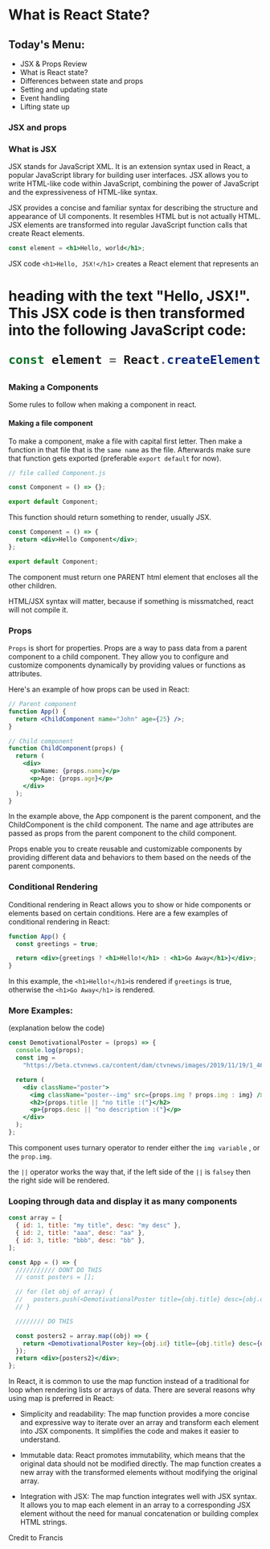 # What is React State?

## Today's Menu:

- JSX & Props Review
- What is React state?
- Differences between state and props
- Setting and updating state
- Event handling
- Lifting state up

### JSX and props

### What is JSX

JSX stands for JavaScript XML. It is an extension syntax used in React, a popular JavaScript library for building user interfaces. JSX allows you to write HTML-like code within JavaScript, combining the power of JavaScript and the expressiveness of HTML-like syntax.

JSX provides a concise and familiar syntax for describing the structure and appearance of UI components. It resembles HTML but is not actually HTML. JSX elements are transformed into regular JavaScript function calls that create React elements.

```jsx
const element = <h1>Hello, world</h1>;
```

JSX code `<h1>Hello, JSX!</h1>` creates a React element that represents an <h1> heading with the text "Hello, JSX!". This JSX code is then transformed into the following JavaScript code:

```jsx
const element = React.createElement("h1", null, "Hello, JSX!");
```

### Making a Components

Some rules to follow when making a component in react.

#### Making a file component

To make a component, make a file with capital first letter. Then make a function in that file that is the `same name` as the file. Afterwards make sure that function gets exported (preferable `export default` for now).

```jsx
// file called Component.js

const Component = () => {};

export default Component;
```

This function should return something to render, usually JSX.

```jsx
const Component = () => {
  return <div>Hello Component</div>;
};

export default Component;
```

The component must return one PARENT html element that encloses all the other children.

HTML/JSX syntax will matter, because if something is missmatched, react will not compile it.

### Props

`Props` is short for properties. Props are a way to pass data from a parent component to a child component. They allow you to configure and customize components dynamically by providing values or functions as attributes.

Here's an example of how props can be used in React:

```jsx
// Parent component
function App() {
  return <ChildComponent name="John" age={25} />;
}

// Child component
function ChildComponent(props) {
  return (
    <div>
      <p>Name: {props.name}</p>
      <p>Age: {props.age}</p>
    </div>
  );
}
```

In the example above, the App component is the parent component, and the ChildComponent is the child component. The name and age attributes are passed as props from the parent component to the child component.

Props enable you to create reusable and customizable components by providing different data and behaviors to them based on the needs of the parent components.

### Conditional Rendering

Conditional rendering in React allows you to show or hide components or elements based on certain conditions. Here are a few examples of conditional rendering in React:

```jsx
function App() {
  const greetings = true;

  return <div>{greetings ? <h1>Hello!</h1> : <h1>Go Away</h1>}</div>;
}
```

In this example, the `<h1>Hello!</h1>`is rendered if `greetings` is true, otherwise the `<h1>Go Away</h1>` is rendered.

### More Examples:

(explanation below the code)

```jsx
const DemotivationalPoster = (props) => {
  console.log(props);
  const img =
    "https://beta.ctvnews.ca/content/dam/ctvnews/images/2019/11/19/1_4692108.jpg";

  return (
    <div className="poster">
      <img className="poster--img" src={props.img ? props.img : img} />
      <h2>{props.title || "no title :("}</h2>
      <p>{props.desc || "no description :("}</p>
    </div>
  );
};
```

This component uses turnary operator to render either the `img variable` , or the `prop.img`.

the `||` operator works the way that, if the left side of the `||` is `falsey` then the right side will be rendered.

### Looping through data and display it as many components

```jsx
const array = [
  { id: 1, title: "my title", desc: "my desc" },
  { id: 2, title: "aaa", desc: "aa" },
  { id: 3, title: "bbb", desc: "bb" },
];

const App = () => {
  /////////// DONT DO THIS
  // const posters = [];

  // for (let obj of array) {
  //   posters.push(<DemotivationalPoster title={obj.title} desc={obj.desc}/>)
  // }

  //////// DO THIS

  const posters2 = array.map((obj) => {
    return <DemotivationalPoster key={obj.id} title={obj.title} desc={obj.desc} />;
  });
  return <div>{posters2}</div>;
};
```

In React, it is common to use the map function instead of a traditional for loop when rendering lists or arrays of data. There are several reasons why using map is preferred in React:

- Simplicity and readability: The map function provides a more concise and expressive way to iterate over an array and transform each element into JSX components. It simplifies the code and makes it easier to understand.

- Immutable data: React promotes immutability, which means that the original data should not be modified directly. The map function creates a new array with the transformed elements without modifying the original array.

- Integration with JSX: The map function integrates well with JSX syntax. It allows you to map each element in an array to a corresponding JSX element without the need for manual concatenation or building complex HTML strings.

Credit to Francis